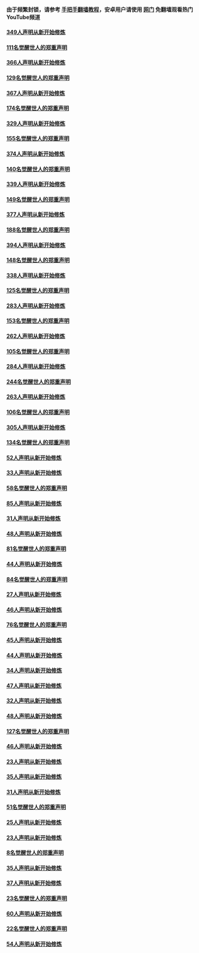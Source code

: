 #### 由于频繁封锁，请参考 [手把手翻墙教程](https://github.com/gfw-breaker/guides/wiki/)，安卓用户请使用 [网门](https://github.com/gfw-breaker/nogfw/blob/master/dl.md?t=06200901) 免翻墙观看热门YouTube频道 

#### [349人声明从新开始修炼](../pages/91/426969.md?t=06200901) 

#### [111名觉醒世人的郑重声明](../pages/91/426968.md?t=06200901) 

#### [366人声明从新开始修炼](../pages/91/426737.md?t=06200901) 

#### [129名觉醒世人的郑重声明](../pages/91/426736.md?t=06200901) 

#### [367人声明从新开始修炼](../pages/91/426421.md?t=06200901) 

#### [174名觉醒世人的郑重声明](../pages/91/426420.md?t=06200901) 

#### [329人声明从新开始修炼](../pages/91/426139.md?t=06200901) 

#### [155名觉醒世人的郑重声明](../pages/91/426138.md?t=06200901) 

#### [374人声明从新开始修炼](../pages/91/425811.md?t=06200901) 

#### [140名觉醒世人的郑重声明](../pages/91/425810.md?t=06200901) 

#### [339人声明从新开始修炼](../pages/91/425690.md?t=06200901) 

#### [149名觉醒世人的郑重声明](../pages/91/425689.md?t=06200901) 

#### [377人声明从新开始修炼](../pages/91/424867.md?t=06200901) 

#### [188名觉醒世人的郑重声明](../pages/91/424866.md?t=06200901) 

#### [394人声明从新开始修炼](../pages/91/423914.md?t=06200901) 

#### [148名觉醒世人的郑重声明](../pages/91/423913.md?t=06200901) 

#### [338人声明从新开始修炼](../pages/91/423540.md?t=06200901) 

#### [125名觉醒世人的郑重声明](../pages/91/423539.md?t=06200901) 

#### [283人声明从新开始修炼](../pages/91/423296.md?t=06200901) 

#### [153名觉醒世人的郑重声明](../pages/91/423295.md?t=06200901) 

#### [262人声明从新开始修炼](../pages/91/423004.md?t=06200901) 

#### [105名觉醒世人的郑重声明](../pages/91/423003.md?t=06200901) 

#### [284人声明从新开始修炼](../pages/91/422707.md?t=06200901) 

#### [244名觉醒世人的郑重声明](../pages/91/422706.md?t=06200901) 

#### [263人声明从新开始修炼](../pages/91/422553.md?t=06200901) 

#### [106名觉醒世人的郑重声明](../pages/91/422552.md?t=06200901) 

#### [305人声明从新开始修炼](../pages/91/422153.md?t=06200901) 

#### [134名觉醒世人的郑重声明](../pages/91/422152.md?t=06200901) 

#### [52人声明从新开始修炼](../pages/91/421846.md?t=06200901) 

#### [33人声明从新开始修炼](../pages/91/421804.md?t=06200901) 

#### [58名觉醒世人的郑重声明](../pages/91/421845.md?t=06200901) 

#### [85人声明从新开始修炼](../pages/91/421769.md?t=06200901) 

#### [31人声明从新开始修炼](../pages/91/421763.md?t=06200901) 

#### [48人声明从新开始修炼](../pages/91/421605.md?t=06200901) 

#### [81名觉醒世人的郑重声明](../pages/91/421656.md?t=06200901) 

#### [44人声明从新开始修炼](../pages/91/421544.md?t=06200901) 

#### [84名觉醒世人的郑重声明](../pages/91/421543.md?t=06200901) 

#### [27人声明从新开始修炼](../pages/91/421465.md?t=06200901) 

#### [46人声明从新开始修炼](../pages/91/421454.md?t=06200901) 

#### [76名觉醒世人的郑重声明](../pages/91/421453.md?t=06200901) 

#### [45人声明从新开始修炼](../pages/91/421452.md?t=06200901) 

#### [44人声明从新开始修炼](../pages/91/421422.md?t=06200901) 

#### [34人声明从新开始修炼](../pages/91/421322.md?t=06200901) 

#### [47人声明从新开始修炼](../pages/91/421264.md?t=06200901) 

#### [32人声明从新开始修炼](../pages/91/421225.md?t=06200901) 

#### [48人声明从新开始修炼](../pages/91/421202.md?t=06200901) 

#### [127名觉醒世人的郑重声明](../pages/91/421224.md?t=06200901) 

#### [46人声明从新开始修炼](../pages/91/421203.md?t=06200901) 

#### [23人声明从新开始修炼](../pages/91/421138.md?t=06200901) 

#### [35人声明从新开始修炼](../pages/91/421122.md?t=06200901) 

#### [31人声明从新开始修炼](../pages/91/421081.md?t=06200901) 

#### [51名觉醒世人的郑重声明](../pages/91/421080.md?t=06200901) 

#### [25人声明从新开始修炼](../pages/91/421020.md?t=06200901) 

#### [23人声明从新开始修炼](../pages/91/420884.md?t=06200901) 

#### [8名觉醒世人的郑重声明](../pages/91/420883.md?t=06200901) 

#### [35人声明从新开始修炼](../pages/91/420809.md?t=06200901) 

#### [37人声明从新开始修炼](../pages/91/420766.md?t=06200901) 

#### [23名觉醒世人的郑重声明](../pages/91/420765.md?t=06200901) 

#### [60人声明从新开始修炼](../pages/91/420727.md?t=06200901) 

#### [22名觉醒世人的郑重声明](../pages/91/420726.md?t=06200901) 

#### [54人声明从新开始修炼](../pages/91/420529.md?t=06200901) 

